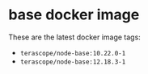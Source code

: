 # base docker image

These are the latest docker image tags:

- `terascope/node-base:10.22.0-1`
- `terascope/node-base:12.18.3-1`
